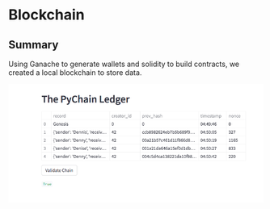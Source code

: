 # Blockchain

## Summary

Using Ganache to generate wallets and solidity to build contracts, we created a local blockchain to store data.


![image](./Images/Chain.png) 
